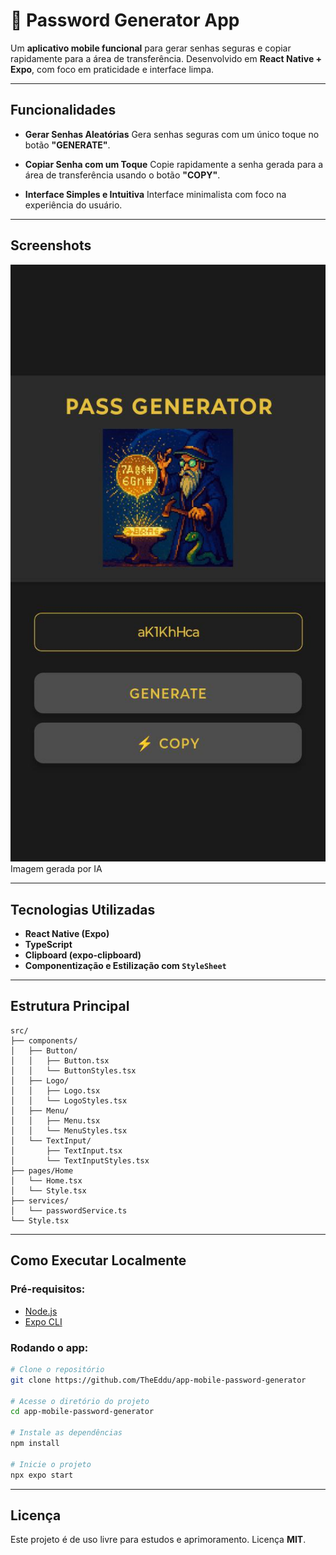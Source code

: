 # 🔐 Password Generator App

Um **aplicativo mobile funcional** para gerar senhas seguras e copiar rapidamente para a área de transferência.
Desenvolvido em **React Native + Expo**, com foco em praticidade e interface limpa.

---

## **Funcionalidades**

* **Gerar Senhas Aleatórias**
  Gera senhas seguras com um único toque no botão **"GENERATE"**.

* **Copiar Senha com um Toque**
  Copie rapidamente a senha gerada para a área de transferência usando o botão **"COPY"**.

* **Interface Simples e Intuitiva**
  Interface minimalista com foco na experiência do usuário.

---

## **Screenshots**


![Image](./assets/image.png)
Imagem gerada por IA


---

## **Tecnologias Utilizadas**

* **React Native (Expo)**
* **TypeScript**
* **Clipboard (expo-clipboard)**
* **Componentização e Estilização com `StyleSheet`**

---

## **Estrutura Principal**

```
src/
├── components/
│   ├── Button/
│   │   ├── Button.tsx
│   │   └── ButtonStyles.tsx
│   ├── Logo/
│   │   ├── Logo.tsx
│   │   └── LogoStyles.tsx
│   ├── Menu/
│   │   ├── Menu.tsx
│   │   └── MenuStyles.tsx
│   └── TextInput/
│       ├── TextInput.tsx
│       └── TextInputStyles.tsx
├── pages/Home
│   └── Home.tsx
│   └── Style.tsx
├── services/
│   └── passwordService.ts
└── Style.tsx
```

---

## **Como Executar Localmente**

### Pré-requisitos:

* [Node.js](https://nodejs.org/)
* [Expo CLI](https://expo.dev/)

### Rodando o app:

```bash
# Clone o repositório
git clone https://github.com/TheEddu/app-mobile-password-generator

# Acesse o diretório do projeto
cd app-mobile-password-generator

# Instale as dependências
npm install

# Inicie o projeto
npx expo start
```

---

## **Licença**

Este projeto é de uso livre para estudos e aprimoramento.
Licença **MIT**.
